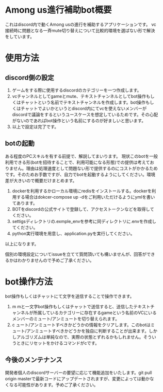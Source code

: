 # Among us進行補助bot概要
これはdiscord内で動くAmong usの進行を補助するアプリケーションです。
vc接続時に問題となる一斉mute切り替えについて比較的環境を選ばない形で解決をしています。

# 使用方法
## discord側の設定
1. ゲームをする際に使用するdiscordのカテゴリーを一つ作成します。
1. vcチャンネルとしてgameとmute、テキストチャンネルとしてbot操作もしくはチャットという名前でテキストチャンネルを作成します。bot操作もしくはチャットでよいかというとdiscord内にてvcを使えないメンバーがdiscordで議論をするというユースケースを想定しているためです。その心配がないのであればbot操作という名前にするのが好ましいと思います。
1. 以上で設定は完了です。

## botの起動
ある程度のPCスキルを有する前提で、解説してまいります。
現状このbotを一般利用できる形(botを招待することで、利用可能になる形態)での提供は考えておりません。理由は処理速度として問題ない形で提供するのにコストがかかるためです。そのためお手数ですが、自力でbotを起動するようにしてください。環境差が大きいので概要だけまとめます。
1. dockerを利用するかローカル環境にredisをインストールする。dockerを利用する場合はdokcer-compose up -dをご利用いただけるようにymlを書いてあります。
1. BOTをdiscordの公式サイトで登録して、アクセストークンなどを取得してください。
1. settigsディレクトリの.exmple_envを参考に同ディレクトリに.envを作成してください。
1. python実行環境を用意し、application.pyを実行してください。

以上になります。

個別の環境設定についてissueを立てて質問頂いても構いませんが、回答ができるかはわかりませんので予めご了承ください。

# bot操作方法
bot操作もしくはチャットにて文字を送信することで操作できます。
1. m
mと一文字bot操作もしくはチャットで送信すると、送信したテキストチャンネルが所属しているカテゴリーに存在するgameという名前のVCにいるメンバーのミュート/アンミュートを切り替えられます。
2. c
ュート/アンミュートすべきかどうかの情報をクリアします。このbotはミュート/アンミュートすべきかどうかを独自に判断することが出来ます。しかしアルゴリズムは単純なので、実際の状態とずれるかもしれません。そういうときにリセットをかけるコマンドがcです。

## 今後のメンテナンス
開発者個人のdiscordサーバーの要望に応じて機能追加をいたします。git pull origin masterで最新コードにアップデートされますが、変更によっては動かなくなる可能性があります。予めご了承ください。

